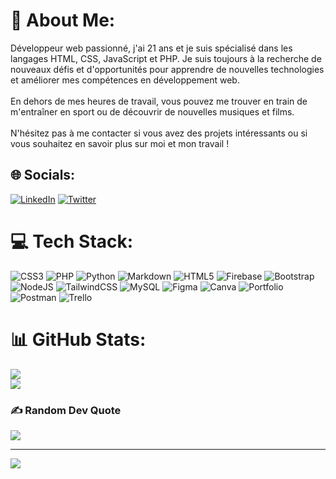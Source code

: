 # 💫 About Me:
Développeur web passionné, j'ai 21 ans et je suis spécialisé dans les langages HTML, CSS, JavaScript et PHP. Je suis toujours à la recherche de nouveaux défis et d'opportunités pour apprendre de nouvelles technologies et améliorer mes compétences en développement web.<br><br>En dehors de mes heures de travail, vous pouvez me trouver en train de m'entraîner en sport ou de découvrir de nouvelles musiques et films.<br><br>N'hésitez pas à me contacter si vous avez des projets intéressants ou si vous souhaitez en savoir plus sur moi et mon travail !


## 🌐 Socials:
[![LinkedIn](https://img.shields.io/badge/LinkedIn-%230077B5.svg?logo=linkedin&logoColor=white)](https://linkedin.com/in/alexis-verdiere) [![Twitter](https://img.shields.io/badge/Twitter-%231DA1F2.svg?logo=Twitter&logoColor=white)](https://twitter.com/alexis_verdiere) 

# 💻 Tech Stack:
![CSS3](https://img.shields.io/badge/css3-%231572B6.svg?style=flat&logo=css3&logoColor=white) ![PHP](https://img.shields.io/badge/php-%23777BB4.svg?style=flat&logo=php&logoColor=white) ![Python](https://img.shields.io/badge/python-3670A0?style=flat&logo=python&logoColor=ffdd54) ![Markdown](https://img.shields.io/badge/markdown-%23000000.svg?style=flat&logo=markdown&logoColor=white) ![HTML5](https://img.shields.io/badge/html5-%23E34F26.svg?style=flat&logo=html5&logoColor=white) ![Firebase](https://img.shields.io/badge/firebase-%23039BE5.svg?style=flat&logo=firebase) ![Bootstrap](https://img.shields.io/badge/bootstrap-%23563D7C.svg?style=flat&logo=bootstrap&logoColor=white) ![NodeJS](https://img.shields.io/badge/node.js-6DA55F?style=flat&logo=node.js&logoColor=white) ![TailwindCSS](https://img.shields.io/badge/tailwindcss-%2338B2AC.svg?style=flat&logo=tailwind-css&logoColor=white) ![MySQL](https://img.shields.io/badge/mysql-%2300f.svg?style=flat&logo=mysql&logoColor=white) 	![Figma](https://img.shields.io/badge/figma-%23F24E1E.svg?style=flat&logo=figma&logoColor=white) ![Canva](https://img.shields.io/badge/Canva-%2300C4CC.svg?style=flat&logo=Canva&logoColor=white) ![Portfolio](https://img.shields.io/badge/Portfolio-%23000000.svg?style=flat&logo=firefox&logoColor=#FF7139) ![Postman](https://img.shields.io/badge/Postman-FF6C37?style=flat&logo=postman&logoColor=white) ![Trello](https://img.shields.io/badge/Trello-%23026AA7.svg?style=flat&logo=Trello&logoColor=white)
# 📊 GitHub Stats:
![](https://github-readme-stats.vercel.app/api?username=Alexis-Verdiere&theme=dark&hide_border=true&include_all_commits=true&count_private=true)<br/>
![](https://github-readme-streak-stats.herokuapp.com/?user=Alexis-Verdiere&theme=dark&hide_border=true)<br/>

### ✍️ Random Dev Quote
![](https://quotes-github-readme.vercel.app/api?type=horizontal&theme=radical)

---
[![](https://visitcount.itsvg.in/api?id=Alexis-Verdiere&icon=0&color=0)](https://visitcount.itsvg.in)

